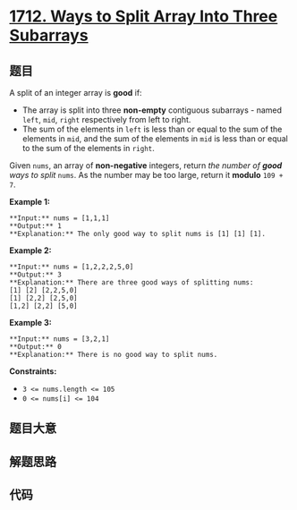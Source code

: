 # [1712. Ways to Split Array Into Three Subarrays](https://leetcode.com/problems/ways-to-split-array-into-three-subarrays)

## 题目

A split of an integer array is **good** if:

  * The array is split into three **non-empty** contiguous subarrays - named `left`, `mid`, `right` respectively from left to right.
  * The sum of the elements in `left` is less than or equal to the sum of the elements in `mid`, and the sum of the elements in `mid` is less than or equal to the sum of the elements in `right`.

Given `nums`, an array of **non-negative** integers, return _the number of
**good** ways to split_ `nums`. As the number may be too large, return it
**modulo** `109 + 7`.



**Example 1:**

    
    
    **Input:** nums = [1,1,1]
    **Output:** 1
    **Explanation:** The only good way to split nums is [1] [1] [1].

**Example 2:**

    
    
    **Input:** nums = [1,2,2,2,5,0]
    **Output:** 3
    **Explanation:** There are three good ways of splitting nums:
    [1] [2] [2,2,5,0]
    [1] [2,2] [2,5,0]
    [1,2] [2,2] [5,0]
    

**Example 3:**

    
    
    **Input:** nums = [3,2,1]
    **Output:** 0
    **Explanation:** There is no good way to split nums.



**Constraints:**

  * `3 <= nums.length <= 105`
  * `0 <= nums[i] <= 104`


## 题目大意

## 解题思路

## 代码

```javascript

```

